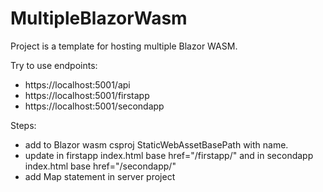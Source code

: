 # MultipleBlazorWasm

Project is a template for hosting multiple Blazor WASM.

Try to use endpoints:
- https://localhost:5001/api
- https://localhost:5001/firstapp
- https://localhost:5001/secondapp

Steps:
- add to Blazor wasm csproj StaticWebAssetBasePath with name.
- update in firstapp index.html base href="/firstapp/" and in secondapp index.html base href="/secondapp/"
- add Map statement in server project
